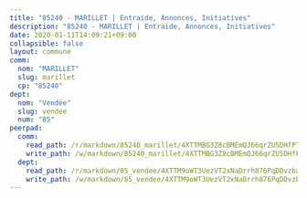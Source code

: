 ```yaml
---
title: "85240 - MARILLET | Entraide, Annonces, Initiatives"
description: "85240 - MARILLET | Entraide, Annonces, Initiatives"
date: 2020-01-11T14:09:21+09:00
collapsible: false
layout: commune
comm:
  nom: "MARILLET"
  slug: marillet
  cp: "85240"
dept:
  nom: "Vendée"
  slug: vendee
  num: "85"
peerpad:
  comm:
    read_path: /r/markdown/85240_marillet/4XTTMBG3Z8cBMEmQJ66qrZU5DHfP7nT5Rd4fHZWATAme6Xm3V
    write_path: /w/markdown/85240_marillet/4XTTMBG3Z8cBMEmQJ66qrZU5DHfP7nT5Rd4fHZWATAme6Xm3V-K3TgU3ntM3LBq7PYCfVFb6s3UrnF8rij8N1X4zsGxZgLz9RYBRydGNqVwZDdU38u6W5LiF4wuBCrNhD2XKMue72XZf8D9EPVnkM5oUK4FGsv9PSsCTwh6eVcesxD9b1wZMYZ3AeB
  dept:
    read_path: /r/markdown/85_vendee/4XTTM9oWT3UezVT2xNaDrrh876PqDDvzbaovSPP6P6ha63Ezk
    write_path: /w/markdown/85_vendee/4XTTM9oWT3UezVT2xNaDrrh876PqDDvzbaovSPP6P6ha63Ezk-K3TgTz4T2Ao5CxcmNgKRpi6DXEbSZWgvvZNdT7V4KiJycR1vvtGLxg5iYYYKajishdNzKNazAywn7vjwqtQs859ALiENaqFJQsULDwd4rYqVPy8n3JbNCeuPxinCnetCgcSuCcyv
---
```


